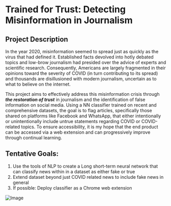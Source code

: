 # Trained for Trust: Detecting Misinformation in Journalism

## Project Description
In the year 2020, misinformation seemed to spread just as quickly as the virus that had defined it. Established facts devolved into hotly debated topics and low-brow journalism had presided over the advice of experts and scientific research. Consequently, Americans are largely fragmented in their opinions toward the severity of COVID (in turn contributing to its spread) and thousands are disillusioned with modern journalism, uncertain as to what to believe on the internet.

This project aims to effectively address this misinformation crisis through ***the restoration of trust*** in journalism and the identification of false information on social media. Using a NN classifier trained on recent and comprehensive datasets, the goal is to flag articles, specifically those shared on platforms like Facebook and WhatsApp, that either intentionally or unintentionally include untrue statements regarding COVID or COVID-related topics. To ensure accessibility, it is my hope that the end product can be accessed via a web extension and can progressively improve through continual learning.

## Tentative Goals:
1. Use the tools of NLP to create a Long short-term neural network that can classify news within in a dataset as either fake or true
2. Extend dataset beyond just COVID related news to include fake news in general
3. If possible: Deploy classifier as a Chrome web extension

![Image](https://ichef.bbci.co.uk/images/ic/400xn/p088bnqx.jpg)
